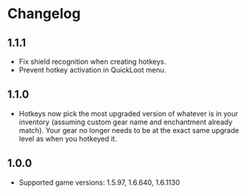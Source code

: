 # Changelog

## 1.1.1
- Fix shield recognition when creating hotkeys.
- Prevent hotkey activation in QuickLoot menu.

## 1.1.0
- Hotkeys now pick the most upgraded version of whatever is in your inventory (assuming custom gear name and enchantment already match). Your gear no longer needs to be at the exact same upgrade level as when you hotkeyed it.

## 1.0.0
- Supported game versions: 1.5.97, 1.6.640, 1.6.1130
